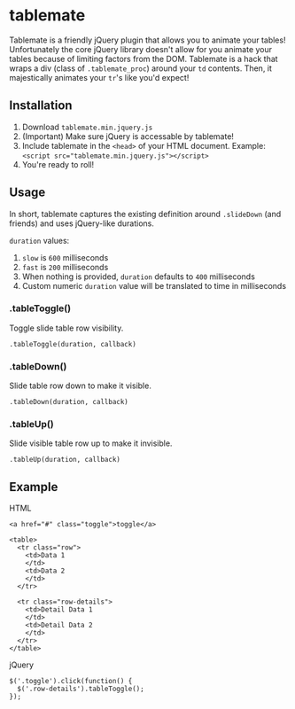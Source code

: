 tablemate
=========

Tablemate is a friendly jQuery plugin that allows you to animate your tables! Unfortunately the core jQuery library doesn't allow for you animate your tables because of limiting factors from the DOM. Tablemate is a hack that wraps a div (class of `.tablemate_proc`) around your `td` contents. Then, it majestically animates your `tr`'s like you'd expect!


Installation
------------

1. Download `tablemate.min.jquery.js`
2. (Important) Make sure jQuery is accessable by tablemate!
3. Include tablemate in the `<head>` of your HTML document. Example: `<script src="tablemate.min.jquery.js"></script>`
4. You're ready to roll!

Usage
-----

In short, tablemate captures the existing definition around `.slideDown` (and friends) and uses jQuery-like durations.

`duration` values:

1. `slow` is `600` milliseconds
2. `fast` is `200` milliseconds
3. When nothing is provided, `duration` defaults to `400` milliseconds
4. Custom numeric `duration` value will be translated to time in milliseconds

### .tableToggle()

Toggle slide table row visibility.

`.tableToggle(duration, callback)`

### .tableDown()

Slide table row down to make it visible.

`.tableDown(duration, callback)`

### .tableUp()

Slide visible table row up to make it invisible.

`.tableUp(duration, callback)`

Example
-------

HTML

    <a href="#" class="toggle">toggle</a>

    <table>
      <tr class="row">
        <td>Data 1
        </td>
        <td>Data 2
        </td>
      </tr>

      <tr class="row-details">
        <td>Detail Data 1
        </td>
        <td>Detail Data 2
        </td>
      </tr>
    </table>

jQuery

    $('.toggle').click(function() {
      $('.row-details').tableToggle();
    });
